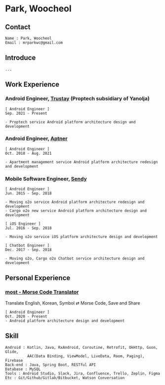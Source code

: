 # Park, Woocheol

## Contact
```
Name : Park, Woocheol
Email : mrparkwc@gmail.com
```
## Introduce
```
...
```
## Work Experience
### Android Engineer, [Trustay](https://www.trustay.me/) (Proptech subsidiary of Yanolja)
```
[ Android Engineer ]
Sep. 2021 - Present

- Proptech service Android platform architecture design and development
```
### Android Engineer, [Aptner](https://aptner.com/)
```
[ Android Engineer ]
Oct. 2018 - Aug. 2021

- Apartment management service Android platform architecture redesign and development
```
### Mobile Software Engineer, [Sendy](https://sendy.ai/)
```
[ Android Engineer ]
Jun. 2015 - Sep. 2018

- Moving o2o service Android platform architecture redesign and development
- Cargo o2o new service Android platform architecture design and development

[ iOS Engineer ]
Jul. 2016 - Sep. 2018

- Moving o2o service iOS platform architecture design and development

[ Chatbot Engineer ]
Dec. 2017 - Sep. 2018

- Moving o2o, Cargo o2o Chatbot service architecture design and development
```

## Personal Experience
### [most - Morse Code Translator](https://play.google.com/store/apps/details?id=com.venchild.morse) 
Translate English, Korean, Symbol ⇄ Morse Code, Save and Share
```
[ Android Engineer ]
Oct. 2020 - Present
- Android platform architecture design and development
```

## Skill
```
Android : Kotlin, Java, RxAndroid, Coroutine, Retrofit, OkHttp, Gson, Glide, 
          AAC(Data Binding, ViewModel, LiveData, Room, Paging), Firebase
Back-end : Java, Spring Boot, RESTful API
Database : MySQL
Tools : Android Studio, Slack, Jira, Confluence, Trello, Zeplin, Figma
Etc : Git/Github/Gitlab/Bitbucket, Watson Conversation
```
